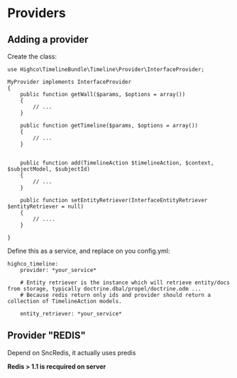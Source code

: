 # Providers

## Adding a provider

Create the class:

    use Highco\TimelineBundle\Timeline\Provider\InterfaceProvider;

    MyProvider implements InterfaceProvider
    {
        public function getWall($params, $options = array())
        {
            // ...
        }

        public function getTimeline($params, $options = array())
        {
            // ...
        }


        public function add(TimelineAction $timelineAction, $context, $subjectModel, $subjectId)
        {
            // ...
        }

        public function setEntityRetriever(InterfaceEntityRetriever $entityRetriever = null)
        {
            // ....
        }

    }

Define this as a service, and replace on you config.yml:

    highco_timeline:
        provider: *your_service*

        # Entity retriever is the instance which will retrieve entity/docs from storage, typically doctrine.dbal/propel/doctrine.odm ...
        # Because redis return only ids and provider should return a collection of TimelineAction models.

        entity_retriever: *your_service*


## Provider "REDIS"

Depend on SncRedis, it actually uses predis

**Redis > 1.1 is recquired on server**

